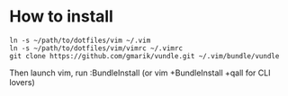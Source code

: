 # How to install

    ln -s ~/path/to/dotfiles/vim ~/.vim
    ln -s ~/path/to/dotfiles/vim/vimrc ~/.vimrc
    git clone https://github.com/gmarik/vundle.git ~/.vim/bundle/vundle

Then launch vim, run :BundleInstall (or vim +BundleInstall +qall for CLI lovers)
